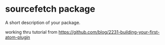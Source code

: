 # sourcefetch package

A short description of your package.

working thru tutorial from https://github.com/blog/2231-building-your-first-atom-plugin
